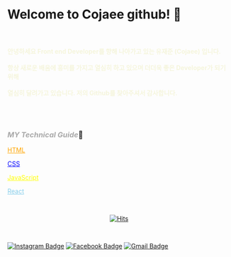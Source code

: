 # Welcome to **Cojaee** github! 🤭

<br>

#### <span style="color:beige">안녕하세요 **Front end Developer**를 향해 나아가고 있는 유재준 **(Cojaee)** 입니다. <br><br> 항상 새로운 배움에 흥미를 가지고 열심히 하고 있으며 더더욱 좋은 **Developer**가 되기 위해 <br><br> 열심히 달려가고 있습니다. 저의 Github를 찾아주셔서 감사합니다.</span>

<br>
<br>


### <span style="color:darkgray">***MY Technical Guide***</span>💪

   <span style="color:orange"><u>HTML</u></span> 


   <span style="color:blue"><u>CSS</u></span>


   <span style="color:yellow"><u>JavaScript</u></span>

   
   <span style="color:skyblue"><u>React</u></span> 

 <br>
 
 <div align=center>
	
  [![Hits](https://hits.seeyoufarm.com/api/count/incr/badge.svg?url=https%3A%2F%2Fgithub.com%2Fzzsza)](https://hits.seeyoufarm.com) 
 </div>
	
  <br>


  [![Instagram Badge](https://img.shields.io/badge/-Instagram-dd2a7b?style=flat-square&logo=instagram&logoColor=white&link=https://www.instagram.com/dooseong.nam/)](https://www.instagram.com/house_j_joon/) 
  [![Facebook Badge](https://img.shields.io/badge/facebook-1877f2?style=flat-square&logo=facebook&logoColor=white&link=https://www.facebook.com/zzsza)](https://www.facebook.com/profile.php?id=100021325432557)
  [![Gmail Badge](https://img.shields.io/badge/Gmail-d14836?style=flat-square&logo=Gmail&logoColor=white&link=mailto:wownsl456@gmail.com)](mailto:wownsl456@gmail.com)


<!--
**wownsl456/wownsl456** is a ✨ _special_ ✨ repository because its `README.md` (this file) appears on your GitHub profile.

Here are some ideas to get you started:

- 🔭 I’m currently working on ...
- 🌱 I’m currently learning ...
- 👯 I’m looking to collaborate on ...
- 🤔 I’m looking for help with ...
- 💬 Ask me about ...
- 📫 How to reach me: ...
- 😄 Pronouns: ...
- ⚡ Fun fact: ...
-->

